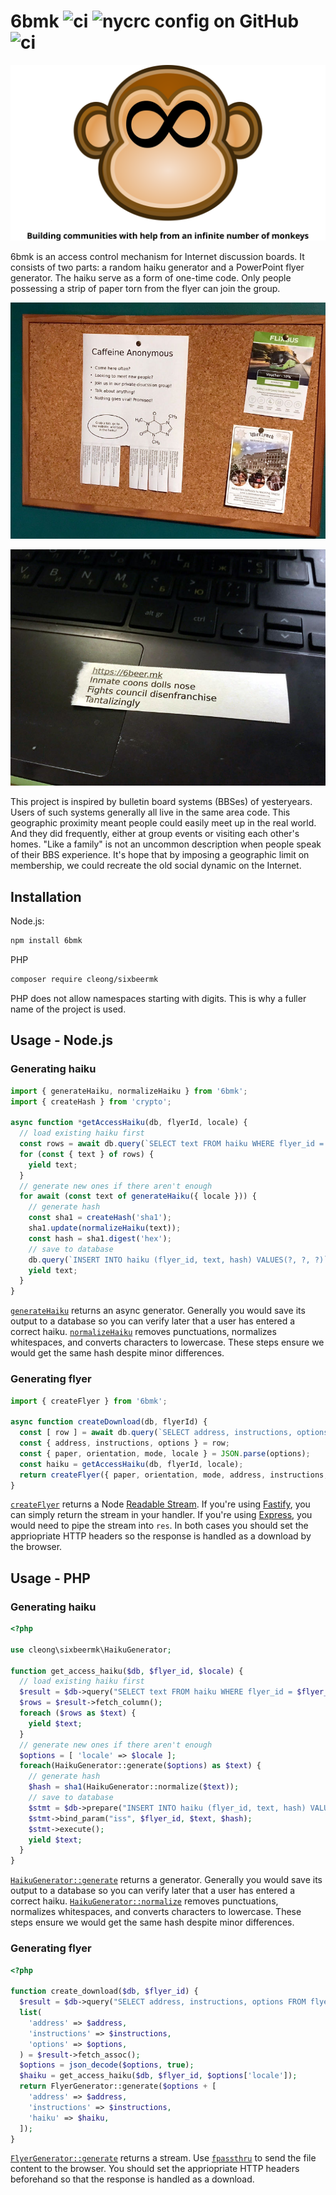 # 6bmk ![ci](https://img.shields.io/github/actions/workflow/status/chung-leong/6bmk/node.js.yml?branch=main&label=Node.js%20CI&logo=github) ![nycrc config on GitHub](https://img.shields.io/nycrc/chung-leong/6bmk) ![ci](https://img.shields.io/github/actions/workflow/status/chung-leong/6bmk/php.yml?branch=main&label=PHP%20CI&logo=github)

![Monkey](./doc/images/infinite-monkey.svg)

6bmk is an access control mechanism for Internet discussion boards. It consists of two parts:
a random haiku generator and a PowerPoint flyer generator. The haiku serve as a form of 
one-time code. Only people possessing a strip of paper torn from the flyer can join the 
group.

![Flyer](./doc/images/photo-1.jpg)

![Strip](./doc/images/photo-2.jpg)

This project is inspired by bulletin board systems (BBSes) of yesteryears. Users of such 
systems generally all live in the same area code. This geographic proximity meant people
could easily meet up in the real world. And they did frequently, either at group events 
or visiting each other's homes. "Like a family" is not an uncommon description when 
people speak of their BBS experience. It's hope that by imposing a geographic limit on 
membership, we could recreate the old social dynamic on the Internet.

## Installation 

Node.js:
```sh
npm install 6bmk
```

PHP
```sh
composer require cleong/sixbeermk
```

PHP does not allow namespaces starting with digits. This is why a fuller name of the 
project is used.

## Usage - Node.js

### Generating haiku

```js
import { generateHaiku, normalizeHaiku } from '6bmk';
import { createHash } from 'crypto';

async function *getAccessHaiku(db, flyerId, locale) {
  // load existing haiku first
  const rows = await db.query(`SELECT text FROM haiku WHERE flyer_id = ?`, [ flyerId ]);
  for (const { text } of rows) {
    yield text;
  }
  // generate new ones if there aren't enough
  for await (const text of generateHaiku({ locale })) {
    // generate hash
    const sha1 = createHash('sha1');
    sha1.update(normalizeHaiku(text));
    const hash = sha1.digest('hex');
    // save to database
    db.query(`INSERT INTO haiku (flyer_id, text, hash) VALUES(?, ?, ?)`, [ flyerId, text, hash ]);
    yield text;
  }
}
```

[`generateHaiku`](./doc/generateHaiku.md) returns an async generator. Generally you would 
save its output to a database so you can verify later that a user has entered a correct 
haiku. [`normalizeHaiku`](./doc/normalizeHaiku.md) removes punctuations, normalizes
whitespaces, and converts characters to lowercase. These steps ensure we would get the 
same hash despite minor differences.

### Generating flyer

```js
import { createFlyer } from '6bmk';

async function createDownload(db, flyerId) {
  const [ row ] = await db.query(`SELECT address, instructions, options FROM flyer WHERE id = ?`, [ flyerId ]);
  const { address, instructions, options } = row;
  const { paper, orientation, mode, locale } = JSON.parse(options);
  const haiku = getAccessHaiku(db, flyerId, locale);
  return createFlyer({ paper, orientation, mode, address, instructions, haiku });
}
```

[`createFlyer`](./doc/createFlyer.md) returns a Node 
[Readable Stream](https://nodejs.org/api/stream.html#readable-streams). If you're using 
[Fastify](https://www.fastify.io/), you can simply return the stream in your handler. 
If you're using [Express](https://expressjs.com/), you would need to pipe the stream 
into `res`. In both cases you should set the appriopriate HTTP headers so the response 
is handled as a download by the browser.

## Usage - PHP

### Generating haiku

```php
<?php

use cleong\sixbeermk\HaikuGenerator;

function get_access_haiku($db, $flyer_id, $locale) {
  // load existing haiku first
  $result = $db->query("SELECT text FROM haiku WHERE flyer_id = $flyer_id");
  $rows = $result->fetch_column();
  foreach ($rows as $text) {
    yield $text;
  }
  // generate new ones if there aren't enough
  $options = [ 'locale' => $locale ];
  foreach(HaikuGenerator::generate($options) as $text) {
    // generate hash
    $hash = sha1(HaikuGenerator::normalize($text));
    // save to database
    $stmt = $db->prepare("INSERT INTO haiku (flyer_id, text, hash) VALUES(?, ?, ?)");
    $stmt->bind_param("iss", $flyer_id, $text, $hash);
    $stmt->execute();
    yield $text;
  }
}
```

[`HaikuGenerator::generate`](./doc/HaikuGenerator.generate.md) returns a generator. 
Generally you would save its output to a database so you can verify later that a user 
has entered a correct haiku. 
[`HaikuGenerator::normalize`](./doc/HaikuGenerator.normalize.md) removes punctuations, 
normalizes whitespaces, and converts characters to lowercase. These steps ensure we 
would get the same hash despite minor differences.

### Generating flyer

```php
<?php

function create_download($db, $flyer_id) {
  $result = $db->query("SELECT address, instructions, options FROM flyer WHERE id = $flyer_id");
  list(
    'address' => $address,
    'instructions' => $instructions,
    'options' => $options,
  ) = $result->fetch_assoc();
  $options = json_decode($options, true);
  $haiku = get_access_haiku($db, $flyer_id, $options['locale']);
  return FlyerGenerator::generate($options + [
    'address' => $address,
    'instructions' => $instructions,
    'haiku' => $haiku,
  ]);
}
```

[`FlyerGenerator::generate`](./doc/FlyerGenerator.generate.md) returns a stream.
Use [`fpassthru`](https://www.php.net/manual/en/function.fpassthru.php) to send 
the file content to the browser. You should set the appriopriate HTTP headers 
beforehand so that the response is handled as a download.
